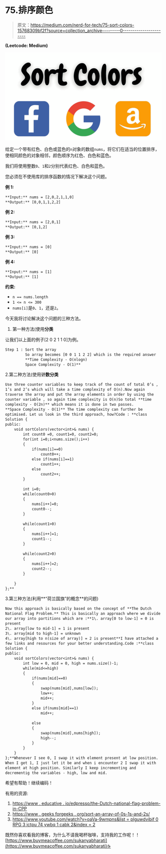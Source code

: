 # 75.排序颜色

> 原文：<https://medium.com/nerd-for-tech/75-sort-colors-15768309bf2f?source=collection_archive---------0----------------------->

**(Leetcode: Medium)**

![](img/65d65e8f35c668e6c359b8c4ea0bbbcd.png)

给定一个带有红色、白色或蓝色的`n`对象的数组`nums`，将它们在适当的位置排序，使相同颜色的对象相邻，颜色顺序为红色、白色和蓝色。

我们将使用整数`0`、`1`和`2`分别代表红色、白色和蓝色。

您必须在不使用库的排序函数的情况下解决这个问题。

**例 1:**

```
**Input:** nums = [2,0,2,1,1,0]
**Output:** [0,0,1,1,2,2]
```

**例 2:**

```
**Input:** nums = [2,0,1]
**Output:** [0,1,2]
```

**例 3:**

```
**Input:** nums = [0]
**Output:** [0]
```

**例 4:**

```
**Input:** nums = [1]
**Output:** [1]
```

**约束:**

*   `n == nums.length`
*   `1 <= n <= 300`
*   `nums[i]`是`0`、`1`，还是`2`。

今天我将讨论解决这个问题的三种方法。

1.  第一种方法(使用**分类**

让我们以上面的例子[2 0 2 1 1 0]为例。

```
Step 1 : Sort the array 
         So array becomes [0 0 1 1 2 2] which is the required answer
         **Time Complexity - O(nlogn)
         Space Complexity - O(1)** 
```

2.第二种方法(使用**计数分类**

```
Use three counter variables to keep track of the count of total 0’s , 1’s and 2’s which will take a time complexity of O(n).Now again traverse the array and put the array elements in order by using the counter variable , so again time complexity is O(n)So total **time complexity - O(2n)** which means it is done in two passes.
**Space Complexity - O(1)** The time complexity can further be optimised. Let us look in the third approach, how?Code : **class Solution {
public:
    void sortColors(vector<int>& nums) {
        int count0 =0, count1=0, count2=0;
        for(int i=0;i<nums.size();i++)
        {
            if(nums[i]==0)
                count0++;
            else if(nums[i]==1)
                count1++;
            else
                count2++;
        }

        int i=0;
        while(count0>0)
        {
            nums[i++]=0;
            count0--;
        } 

        while(count1>0)
        {
            nums[i++]=1;
            count1--;
        }

        while(count2>0)
        {
            nums[i++]=2;
            count2--;
        }

    }
};**
```

3.第三种方法(利用**“荷兰国旗”的概念**的问题)

```
Now this approach is basically based on the concept of **The Dutch National Flag Problem.** This is basically an approach where we divide our array into partitions which are :**1\. array[0 to low-1] = 0 is present
2\. array[low to mid-1] = 1 is present
3\. array[mid to high-1] = unknown
4\. array[high to n(size of array)] = 2 is present**I have attached a few links and resources for your better understanding.Code :**class Solution {
public:
    void sortColors(vector<int>& nums) {
        int low = 0, mid = 0, high = nums.size()-1;
        while(mid<=high)
        {
            if(nums[mid]==0)
            {
                swap(nums[mid],nums[low]);
                low++;
                mid++;
            }
            else if(nums[mid]==1)
                mid++;

            else
            {
                swap(nums[mid],nums[high]);
                high--;
            }
        }
    }
};**Whenever I see 0, I swap it with element present at low position.
When I get 1, I just let it be and when i encounter 2 I swap it with element at high position. Similarly I keep incrementing and decrementig the variables - high, low and mid. 
```

希望有帮助！继续编码！

有用的资源:

1.  [https://www . educative . io/edpresso/the-Dutch-national-flag-problem-in-CPP](https://www.educative.io/edpresso/the-dutch-national-flag-problem-in-cpp)
2.  [https://www . geeks forgeeks . org/sort-an-array-of-0s-1s-and-2s/](https://www.geeksforgeeks.org/sort-an-array-of-0s-1s-and-2s/)
3.  [https://www.youtube.com/watch?v=oaVa-9wmpns&list = plguwdvibif 0 RPG 3 ictpu 74 ywbq 1 cabk 2&index = 2](https://www.youtube.com/watch?v=oaVa-9wmpns&list=PLgUwDviBIf0rPG3Ictpu74YWBQ1CaBkm2&index=2)

既然你喜欢看我的博客，为什么不请我喝杯咖啡，支持我的工作呢！！[https://www.buymeacoffee.com/sukanyabharati](https://www.buymeacoffee.com/sukanyabharati)☕